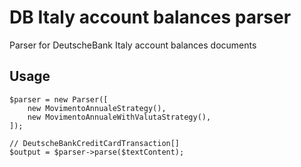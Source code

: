# DB Italy account balances parser
Parser for DeutscheBank Italy account balances documents

## Usage
```
$parser = new Parser([
    new MovimentoAnnualeStrategy(),
    new MovimentoAnnualeWithValutaStrategy(),
]);

// DeutscheBankCreditCardTransaction[]
$output = $parser->parse($textContent);
```
